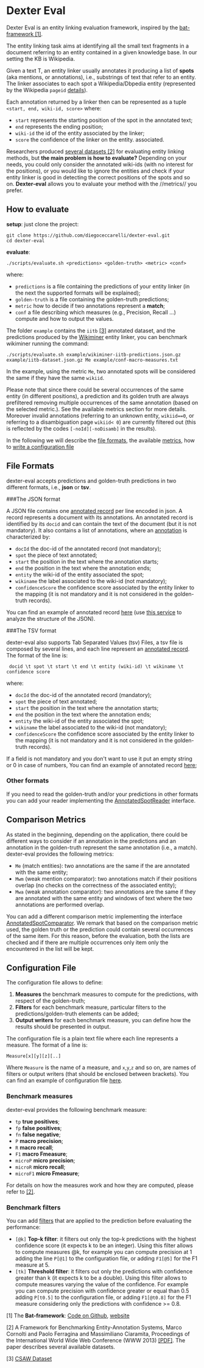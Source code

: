 Dexter Eval
===========

Dexter Eval is an entity linking evaluation framework, inspired by the [bat-framework [1]](#link1).
 
The entity linking task aims at identifying 
all the small text fragments in a document 
referring to an entity contained in a given 
knowledge base. In our setting the KB is Wikipedia.

Given a text T,  an entity linker usually annotates
it producing a list of **spots** (aka mentions, or annotations), 
i.e., substrings of text that refer to an entity. The linker
associates to each spot a Wikipedia/Dbpedia entity 
(represented by the Wikipedia `pageid` [details](http://www.mediawiki.org/wiki/API:Query)).

Each annotation returned by a linker then can be represented
as a tuple `<start, end, wiki-id, score>` where:

 * `start` represents the starting position of the spot in the annotated text;
 * `end` represents the ending position;
 * `wiki-id` the id of the entity associated by the linker;
 * `score` the confidence of the linker on the entity. associated. 
 
Researchers produced [several datasets [2]](#link2) for evaluating
entity linking methods, but **the main problem is how to evaluate?** Depending on your needs, you could only consider the annotated wiki-ids (with no interest for the positions), or you would like to ignore the entities and check if your entity linker is good in detecting the correct positions
of the spots and so on. **Dexter-eval** allows you to 
evaluate your method with the //metrics// you prefer. 
 
## How to evaluate
 
**setup**: just clone the project:

    git clone https://github.com/diegoceccarelli/dexter-eval.git
	cd dexter-eval
 
**evaluate**:
	
	./scripts/evaluate.sh <predictions> <golden-truth> <metric> <conf>
 
where: 
  
* `predictions` is a file containing the predictions of your entity linker (in the next the supported formats will be explained);
* `golden-truth` is a file containing the golden-truth predictions;
* `metric` how to decide if two annotations represent a **match**;
* `conf` a file describing which measures (e.g., Precision, Recall ...) compute and how to output the values.


The folder `example` contains the `iitb` [[3]](#link3) annotated dataset, and the predictions produced by the [Wikiminer](http://wikipedia-miner.cms.waikato.ac.nz/) entity linker, you can benchmark wikiminer running the command: 

    ./scripts/evaluate.sh example/wikiminer-iitb-predictions.json.gz example/iitb-dataset.json.gz Me example/conf-macro-measures.txt

In the example, using the metric `Me`, two annotated spots will be considered the same if they have the same `wikiid`.

Please note that since there could be several occurrences of the same entity (in different positions), a prediction and 
its golden truth are always prefiltered removing multiple occurrences of the same annotation (based on the selected metric.). See the available metrics section for more details.
Moreover invalid annotations (referring to an unknown entity, `wikiid==0`, or referring to a disambiguation page `wikiid< 0`) are currently filtered out (this is reflected by the codes `[-noId][-noDisamb]` in the results). 

In the following we will describe the [file formats](#file-formats), the available [metrics](#comparison-metrics), how to [write a configuration file](#configuration-file) 

## File Formats

dexter-eval accepts predictions and golden-truth predictions in two different formats, i.e., **json** or **tsv**.

###The JSON format

A JSON file contains one [annotated record](src/main/java/it/cnr/isti/hpc/dexter/eval/AssessmentRecord.java) per line encoded in json. A record represents a document with its annotations. An annotated record is identified by its `docid` and can contain the text of the document (but it is not mandatory). It also contains a list of annotations, where
an [annotation](src/main/java/it/cnr/isti/hpc/dexter/eval/AnnotatedSpot.java) is characterized by:

* `docId` the doc-id of the annotated record (not mandatory);
* `spot` the piece of text annotated; 
* `start` the position in the text where the annotation starts;
* `end` the position in the text where the annotation ends;
* `entity` the wiki-id of the entity associated the spot;
* `wikiname` the label associated to the wiki-id (not mandatory);
* `confidenceScore` the confidence score associated by the entity linker to the mapping (it is not mandatory and it is not considered in the golden-truth records).

You can find an example of annotated record [here](src/test/resources/prediction-example.json) (use [this 
service](http://jsonviewer.stack.hu/) to analyze the structure of the JSON).

###The TSV format

dexter-eval also supports Tab Separated Values (tsv) Files, a tsv file is composed by several lines,
and each line represent an [annotated record](src/main/java/it/cnr/isti/hpc/dexter/eval/AssessmentRecord.java). The format of the line 
is: 

	 docid \t spot \t start \t end \t entity (wiki-id) \t wikiname \t confidence score

where:

* `docId` the doc-id of the annotated record (mandatory);
* `spot` the piece of text annotated; 
* `start` the position in the text where the annotation starts;
* `end` the position in the text where the annotation ends;
* `entity` the wiki-id of the entity associated the spot;
* `wikiname` the label associated to the wiki-id (not mandatory);
* `confidenceScore` the confidence score associated by the entity linker to the mapping (it is not mandatory and it is not considered in the golden-truth records).

If a field is not mandatory and you don't want to use it put an empty string or 0 in case of numbers,
You can find an example of annotated record [here](src/test/resources/goldentruth-test.tsv);

### Other formats

If you need to read the golden-truth and/or your predictions in other formats you can add your 
reader implementing the [AnnotatedSpotReader](src/main/java/it/cnr/isti/hpc/dexter/eval/reader/AnnotatedSpotReader.java) interface. 

## Comparison Metrics

As stated in the beginning, depending on the application, there could be different ways to consider
if an annotation in the predictions and an annotation in the golden-truth represent the same annotation
(i.e., a match). dexter-eval provides the following metrics: 

  * `Me` (match entities): two annotations are the same if the are annotated with the same entity;
  * `Mwm` (weak mention comparator): two annotations match if their positions overlap (no checks on the correctness of the associated entity);
  * `Mwa` (weak annotation comparator): two annotations are the same if they are annotated with the same entity and windows of text where the two annotations are performed overlap.

You can add a different comparison metric implementing the interface [AnnotatedSpotComparator](src/main/java/it/cnr/isti/hpc/dexter/eval/cmp/AnnotatedSpotComparator.java). 
We remark that based on the comparison metric used, the golden truth or the prediction could contain 
several occurrences of the same item. For this reason, before the evaluation, both the lists are checked
and if there are multiple occurrences only item only the encountered in the list will be kept. 

## Configuration File

The configuration file allows to define: 
  
  1. **Measures** the benchmark measures to compute for the predictions, with respect of the golden-truth;
  2. **Filters** for each benchmark measure, particular filters to the predictions/golden-truth elements can be added;
  3. **Output writers** for each benchmark measure, you can define how the results should be presented in output.
  
The configuration file is a plain text file where each line represents a measure. The format of a line is:

	Measure[x][y][z][..]

Where `Measure` is the name of a measure, and `x`,`y`,`z` and so on, are names of filters or output writers
(that should be enclosed between brackets). You can find an example of configuration file [here](example/conf-macro-measures.txt).

### Benchmark measures

dexter-eval provides the following benchmark measure: 

* `tp` **true positives**;
* `fp` **false positives**;
* `fn` **false negative**;
* `P`  **macro precision**;
* `R`  **macro recall**;
* `F1`  **macro Fmeasure**;
* `microP` **micro precision**;
* `microR` **micro recall**;
* `microF1` **micro Fmeasure**;

For details on how the measures work and how they are computed, please refer to [[2]](#link2).

### Benchmark filters

You can add [filters](src/main/java/it/cnr/isti/hpc/dexter/eval/filter) that are applied to the prediction before evaluating the performance:

* `[@k]` **Top-k filter**: it filters out only the top-k predictions with the highest confidence score (it expects k to be an integer). Using this filter allows to compute measures @k, for example you can compute precision at 1 adding the line `P[@1]` to the configuration file, or adding `F1[@5]` for the F1 measure at 5. 
* `[tk]` **Threshold filter**:   it filters out only the predictions with confidence greater than k (it expects k to be a double). Using this filter allows to compute measures varying the value of the confidence. For example you can compute precision with confidence greater or equal than 0.5 adding `P[t0.5]` to the configuration file, or adding `F1[@t0.8]` for the F1 measure considering only the predictions with confidence >= 0.8.




 

 






<a name="link1">[1]</a> The **Bat-framework**: [Code on Github](https://github.com/marcocor/bat-framework), [website](http://acube.di.unipi.it/bat-framework/)

<a name="link2">[2]</a> A Framework for Benchmarking Entity-Annotation Systems, Marco Cornolti and Paolo Ferragina and Massimiliano Ciaramita, Proceedings of the International World Wide Web Conference (WWW 2013) [[PDF]](http://static.googleusercontent.com/media/research.google.com/en//pubs/archive/40749.pdf). The paper describes several available datasets. 

<a name="link3">[3]</a> [CSAW Dataset](http://www.cse.iitb.ac.in/~soumen/doc/CSAW/Annot/)

 
 
 



 

 

